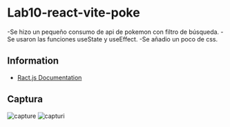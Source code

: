 # Lab10-react-vite-poke
-Se hizo un pequeño consumo de api de pokemon con filtro de búsqueda.
-Se usaron las funciones useState y useEffect.
-Se añadio un poco de css.

## Information
- [Ract.js Documentation](https://reactjs.org/docs/getting-started.html)

## Captura
![capture](../hola/img/capture1.png)
![capturi](../hola/img/capture2.png)

